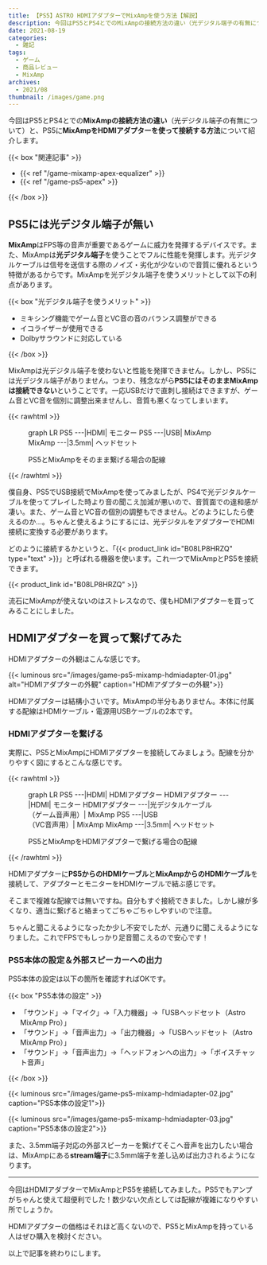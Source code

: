 ```yaml
---
title: 【PS5】ASTRO HDMIアダプターでMixAmpを使う方法【解説】
description: 今回はPS5とPS4とでのMixAmpの接続方法の違い（光デジタル端子の有無について）と、PS5にMixAmpをHDMIアダプターを使って接続する方法について紹介します。
date: 2021-08-19
categories: 
  - 雑記
tags: 
  - ゲーム
  - 商品レビュー
  - MixAmp
archives: 
  - 2021/08
thumbnail: /images/game.png
---
```


今回はPS5とPS4とでの**MixAmpの接続方法の違い**（光デジタル端子の有無について）と、PS5に**MixAmpをHDMIアダプターを使って接続する方法**について紹介します。

{{< box "関連記事" >}}
<ul>
<li>{{< ref "/game-mixamp-apex-equalizer" >}}</li>
<li>{{< ref "/game-ps5-apex" >}}</li>
</ul>
{{< /box >}}

## PS5には光デジタル端子が無い

**MixAmp**はFPS等の音声が重要であるゲームに威力を発揮するデバイスです。また、MixAmpは**光デジタル端子**を使うことでフルに性能を発揮します。光デジタルケーブルは信号を送信する際のノイズ・劣化が少ないので音質に優れるという特徴があるからです。MixAmpを光デジタル端子を使うメリットとして以下の利点があります。

{{< box "光デジタル端子を使うメリット" >}}
<ul>
<li>ミキシング機能でゲーム音とVC音の音のバランス調整ができる</li>
<li>イコライザーが使用できる</li>
<li>Dolbyサラウンドに対応している</li>
</ul>
{{< /box >}}

MixAmpは光デジタル端子を使わないと性能を発揮できません。しかし、PS5には光デジタル端子がありません。つまり、残念ながら**PS5にはそのままMixAmpは接続できない**ということです。一応USBだけで直刺し接続はできますが、ゲーム音とVC音を個別に調整出来ませんし、音質も悪くなってしまいます。

{{< rawhtml >}}
  <script src="https://cdn.jsdelivr.net/npm/mermaid/dist/mermaid.min.js"></script>
  <script>mermaid.initialize({startOnLoad: true});</script>
  <figure>
    <div class="mermaid">
    graph LR
      PS5 ---|HDMI| モニター
      PS5 ---|USB| MixAmp
      MixAmp ---|3.5mm| ヘッドセット
    </div>
    <figcaption>
      <p>PS5とMixAmpをそのまま繋げる場合の配線</p>
    </figcaption>
  </figure>
{{< /rawhtml >}}

僕自身、PS5でUSB接続でMixAmpを使ってみましたが、PS4で光デジタルケーブルを使ってプレイした時より音の聞こえ加減が悪いので、音質面での違和感が凄い。また、ゲーム音とVC音の個別の調整もできません。どのようにしたら使えるのか…。ちゃんと使えるようにするには、光デジタルをアダプターでHDMI接続に変換する必要があります。

どのように接続するかというと、「{{< product_link id="B08LP8HRZQ" type="text" >}}」と呼ばれる機器を使います。これ一つでMixAmpとPS5を接続できます。

{{< product_link id="B08LP8HRZQ" >}}

流石にMixAmpが使えないのはストレスなので、僕もHDMIアダプターを買ってみることにしました。

## HDMIアダプターを買って繋げてみた

HDMIアダプターの外観はこんな感じです。

{{< luminous src="/images/game-ps5-mixamp-hdmiadapter-01.jpg" alt="HDMIアダプターの外観" caption="HDMIアダプターの外観">}}

HDMIアダプターは結構小さいです。MixAmpの半分もありません。本体に付属する配線はHDMIケーブル・電源用USBケーブルの2本です。

### HDMIアダプターを繋げる

実際に、PS5とMixAmpにHDMIアダプターを接続してみましょう。配線を分かりやすく図にするとこんな感じです。

{{< rawhtml >}}
  <figure>
    <div class="mermaid">
    graph LR
      PS5 ---|HDMI| HDMIアダプター
      HDMIアダプター ---|HDMI| モニター
      HDMIアダプター ---|光デジタルケーブル<br>（ゲーム音声用）| MixAmp
      PS5 ---|USB<br>（VC音声用）| MixAmp
      MixAmp ---|3.5mm| ヘッドセット
    </div>
    <figcaption>
      <p>PS5とMixAmpをHDMIアダプターで繋げる場合の配線</p>
    </figcaption>
  </figure>
{{< /rawhtml >}}

HDMIアダプターに**PS5からのHDMIケーブル**と**MixAmpからのHDMIケーブル**を接続して、アダプターとモニターをHDMIケーブルで結ぶ感じです。

そこまで複雑な配線では無いですね。自分もすぐ接続できました。しかし線が多くなり、適当に繋げると絡まってごちゃごちゃしやすいので注意。

ちゃんと聞こえるようになったか少し不安でしたが、元通りに聞こえるようになりました。これでFPSでもしっかり足音聞こえるので安心です！

### PS5本体の設定＆外部スピーカーへの出力

PS5本体の設定は以下の箇所を確認すればOKです。

{{< box "PS5本体の設定" >}}
<ul>
<li>「サウンド」→「マイク」→「入力機器」→「USBヘッドセット（Astro MixAmp Pro）」</li>
<li>「サウンド」→「音声出力」→「出力機器」→「USBヘッドセット（Astro MixAmp Pro）」</li>
<li>「サウンド」→「音声出力」→「ヘッドフォンへの出力」→「ボイスチャット音声」</li>
</ul>
{{< /box >}}

{{< luminous src="/images/game-ps5-mixamp-hdmiadapter-02.jpg" caption="PS5本体の設定1">}}

{{< luminous src="/images/game-ps5-mixamp-hdmiadapter-03.jpg" caption="PS5本体の設定2">}}

また、3.5mm端子対応の外部スピーカーを繋げてそこへ音声を出力したい場合は、MixAmpにある**stream端子**に3.5mm端子を差し込めば出力されるようになります。

* * *

今回はHDMIアダプターでMixAmpとPS5を接続してみました。PS5でもアンプがちゃんと使えて超便利でした！数少ない欠点としては配線が複雑になりやすい所でしょうか。

HDMIアダプターの価格はそれほど高くないので、PS5とMixAmpを持っている人はぜひ購入を検討ください。

以上で記事を終わりにします。